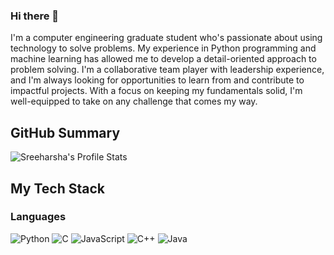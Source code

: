 ### Hi there 👋
I'm a computer engineering graduate student who's passionate about using technology to solve problems. My experience in Python programming and machine learning has allowed me to develop a detail-oriented approach to problem solving. I'm a collaborative team player with leadership experience, and I'm always looking for opportunities to learn from and contribute to impactful projects. With a focus on keeping my fundamentals solid, I'm well-equipped to take on any challenge that comes my way.

## GitHub Summary
![Sreeharsha's Profile Stats](https://github-readme-stats.vercel.app/api?username=Sreeharsha98&count_private=true&show_icons=true&theme=synthwave&hide_title=true)

## My Tech Stack
### Languages
![Python](https://img.shields.io/badge/Python-%232d203c.svg?style=flat&logo=python&logoColor=%2314354C)
![C](https://img.shields.io/badge/C-%232d203c.svg?style=flat&logo=c&logoColor=%2300599C)
![JavaScript](https://img.shields.io/badge/JavaScript-%232d203c.svg?style=flat&logo=javascript&logoColor=%23F7DF1E)
![C++](https://img.shields.io/badge/C++-%232d203c.svg?style=flat&logo=c%2B%2B&logoColor=%2300599C)
![Java](https://img.shields.io/badge/Java-%232d203c.svg?style=flat&logo=java&logoColor=%23ED8B00)


<!--
**Sreeharsha98/Sreeharsha98** is a ✨ _special_ ✨ repository because its `README.md` (this file) appears on your GitHub profile.

Here are some ideas to get you started:

- 🔭 I’m currently working on ...
- 🌱 I’m currently learning ...
- 👯 I’m looking to collaborate on ...
- 🤔 I’m looking for help with ...
- 💬 Ask me about ...
- 📫 How to reach me: ...
- 😄 Pronouns: ...
- ⚡ Fun fact: ...
-->
